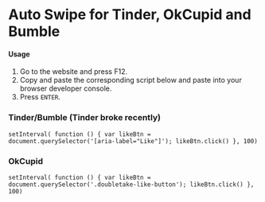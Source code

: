 # Auto Swipe for Tinder, OkCupid and Bumble

#### Usage
1. Go to the website and press F12.
2. Copy and paste the corresponding script below and paste into your browser developer console.
3. Press `ENTER`.

### Tinder/Bumble (Tinder broke recently)
```
setInterval( function () { var likeBtn = document.querySelector('[aria-label="Like"]'); likeBtn.click() }, 100)
```

### OkCupid
```
setInterval( function () { var likeBtn = document.querySelector('.doubletake-like-button'); likeBtn.click() }, 100)
```
